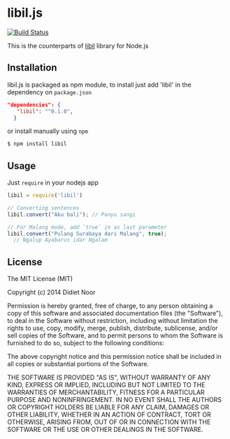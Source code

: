 # libil.js

[![Build Status](https://travis-ci.org/lynxluna/libil.js.svg?branch=master)](https://travis-ci.org/lynxluna/libil.js)

This is the counterparts of [libil](https://github.com/lynxluna/libil) library for Node.js

## Installation

libil.js is packaged as npm module, to install just add 'libil' in the dependency on `package.json`

```json
"dependencies": {
   "libil": "^0.1.0",
  }
```

or install manually using `npm`

```bash
$ npm install libil
```

## Usage

Just `require` in your nodejs app

```javascript
libil = require('libil')

// Converting sentences
libil.convert("Aku bali"); // Panyu sangi 

// For Malang mode, add `true` in as last parameter
libil.convert("Pulang Surabaya dari Malang", true);
  // Ngalup Ayabarus idar Ngalam

```


## License

The MIT License (MIT)

Copyright (c) 2014 Didiet Noor

Permission is hereby granted, free of charge, to any person obtaining a copy
of this software and associated documentation files (the "Software"), to deal
in the Software without restriction, including without limitation the rights
to use, copy, modify, merge, publish, distribute, sublicense, and/or sell
copies of the Software, and to permit persons to whom the Software is
furnished to do so, subject to the following conditions:

The above copyright notice and this permission notice shall be included in
all copies or substantial portions of the Software.

THE SOFTWARE IS PROVIDED "AS IS", WITHOUT WARRANTY OF ANY KIND, EXPRESS OR
IMPLIED, INCLUDING BUT NOT LIMITED TO THE WARRANTIES OF MERCHANTABILITY,
FITNESS FOR A PARTICULAR PURPOSE AND NONINFRINGEMENT. IN NO EVENT SHALL THE
AUTHORS OR COPYRIGHT HOLDERS BE LIABLE FOR ANY CLAIM, DAMAGES OR OTHER
LIABILITY, WHETHER IN AN ACTION OF CONTRACT, TORT OR OTHERWISE, ARISING FROM,
OUT OF OR IN CONNECTION WITH THE SOFTWARE OR THE USE OR OTHER DEALINGS IN
THE SOFTWARE.
